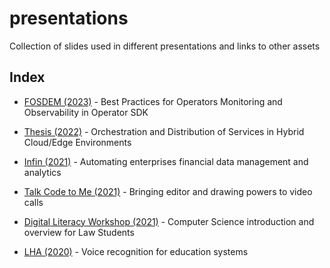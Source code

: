 # presentations

Collection of slides used in different presentations and links
to other assets

## Index

- [FOSDEM (2023)](fosdem) - Best Practices for Operators Monitoring and Observability in Operator SDK

- [Thesis (2022)](thesis) - Orchestration and Distribution of Services in Hybrid Cloud/Edge Environments

- [Infin (2021)](infin) - Automating enterprises financial data management and analytics

- [Talk Code to Me (2021)](talkcodetome) - Bringing editor and drawing powers to video calls

- [Digital Literacy Workshop (2021)](digital-literacy-workshop) - Computer Science introduction and overview for Law Students

- [LHA (2020)](lei-voice-recognition) - Voice recognition for education systems​

